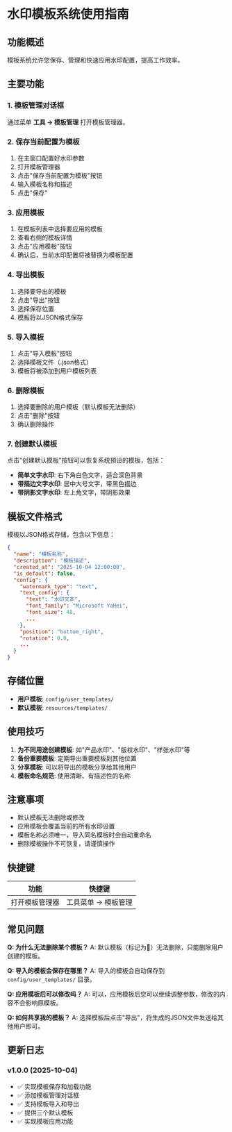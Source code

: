 # 水印模板系统使用指南

## 功能概述

模板系统允许您保存、管理和快速应用水印配置，提高工作效率。

## 主要功能

### 1. 模板管理对话框

通过菜单 **工具 → 模板管理** 打开模板管理器。

### 2. 保存当前配置为模板

1. 在主窗口配置好水印参数
2. 打开模板管理器
3. 点击"保存当前配置为模板"按钮
4. 输入模板名称和描述
5. 点击"保存"

### 3. 应用模板

1. 在模板列表中选择要应用的模板
2. 查看右侧的模板详情
3. 点击"应用模板"按钮
4. 确认后，当前水印配置将被替换为模板配置

### 4. 导出模板

1. 选择要导出的模板
2. 点击"导出"按钮
3. 选择保存位置
4. 模板将以JSON格式保存

### 5. 导入模板

1. 点击"导入模板"按钮
2. 选择模板文件（.json格式）
3. 模板将被添加到用户模板列表

### 6. 删除模板

1. 选择要删除的用户模板（默认模板无法删除）
2. 点击"删除"按钮
3. 确认删除操作

### 7. 创建默认模板

点击"创建默认模板"按钮可以恢复系统预设的模板，包括：

- **简单文字水印**: 右下角白色文字，适合深色背景
- **带描边文字水印**: 居中大号文字，带黑色描边
- **带阴影文字水印**: 左上角文字，带阴影效果

## 模板文件格式

模板以JSON格式存储，包含以下信息：

```json
{
  "name": "模板名称",
  "description": "模板描述",
  "created_at": "2025-10-04 12:00:00",
  "is_default": false,
  "config": {
    "watermark_type": "text",
    "text_config": {
      "text": "水印文本",
      "font_family": "Microsoft YaHei",
      "font_size": 48,
      ...
    },
    "position": "bottom_right",
    "rotation": 0.0,
    ...
  }
}
```

## 存储位置

- **用户模板**: `config/user_templates/`
- **默认模板**: `resources/templates/`

## 使用技巧

1. **为不同用途创建模板**: 如"产品水印"、"版权水印"、"样张水印"等
2. **备份重要模板**: 定期导出重要模板到其他位置
3. **分享模板**: 可以将导出的模板分享给其他用户
4. **模板命名规范**: 使用清晰、有描述性的名称

## 注意事项

- 默认模板无法删除或修改
- 应用模板会覆盖当前的所有水印设置
- 模板名称必须唯一，导入同名模板时会自动重命名
- 删除模板操作不可恢复，请谨慎操作

## 快捷键

| 功能 | 快捷键 |
|------|-------|
| 打开模板管理器 | 工具菜单 → 模板管理 |

## 常见问题

**Q: 为什么无法删除某个模板？**
A: 默认模板（标记为📌）无法删除，只能删除用户创建的模板。

**Q: 导入的模板会保存在哪里？**
A: 导入的模板会自动保存到 `config/user_templates/` 目录。

**Q: 应用模板后可以修改吗？**
A: 可以，应用模板后您可以继续调整参数，修改的内容不会影响原模板。

**Q: 如何共享我的模板？**
A: 选择模板后点击"导出"，将生成的JSON文件发送给其他用户即可。

## 更新日志

### v1.0.0 (2025-10-04)
- ✅ 实现模板保存和加载功能
- ✅ 添加模板管理对话框
- ✅ 支持模板导入和导出
- ✅ 提供三个默认模板
- ✅ 实现模板应用功能
